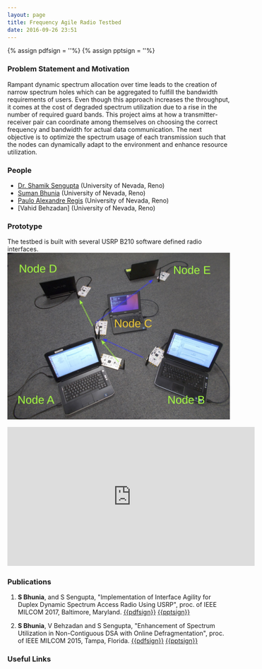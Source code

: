 ```yaml
---
layout: page
title: Frequency Agile Radio Testbed
date: 2016-09-26 23:51
---
```

{% assign pdfsign = '<i class="fa fa-file-pdf-o"></i>'%}
{% assign pptsign = '<i class="fa fa-file-powerpoint-o"></i>'%}


### Problem Statement and Motivation
Rampant dynamic spectrum allocation over time leads to the creation of narrow spectrum holes which can be aggregated to fulfill the bandwidth requirements of users. Even though this approach increases the throughput, it comes at the cost of degraded spectrum utilization due to a rise in the number of required guard bands. This project aims at how a transmitter- receiver pair can coordinate among themselves on choosing the correct frequency and bandwidth for actual data communication. The next objective is to optimize the spectrum usage of each transmission such that the nodes can dynamically adapt to the environment and enhance resource utilization.


### People
- [Dr. Shamik Sengupta](https://www.cse.unr.edu/~shamik/) (University of Nevada, Reno)
- [Suman Bhunia](http://www.sbhunia.me) (University of Nevada, Reno)
- [Paulo Alexandre Regis](http://www.pregis.me) (University of Nevada, Reno)
- [Vahid Behzadan] (University of Nevada, Reno)

### Prototype
The testbed is built with several USRP B210 software defined radio interfaces. 
![Testbed setup](/research/gnuradio/testbed_phys_setup.jpg) 

<div class="row">
  <div class="col-md-6">
    <iframe width="560" height="315" src="https://www.youtube.com/embed/IDgFh6Ec3Cw" frameborder="0" allowfullscreen></iframe>
  </div>
</div>


### Publications

1. **S Bhunia**, and S Sengupta, "Implementation of Interface Agility for Duplex Dynamic Spectrum Access Radio Using USRP", proc. of IEEE MILCOM 2017, Baltimore, Maryland.  [{{pdfsign}}](manuscripts/milcom17.pdf)  [{{pptsign}}](manuscripts/milcom17.pptx)

1. **S Bhunia**, V Behzadan and S Sengupta, "Enhancement of Spectrum Utilization in Non-Contiguous DSA with Online Defragmentation", proc. of IEEE MILCOM 2015, Tampa, Florida.  [{{pdfsign}}](/publications/manuscripts/milcom15.pdf)  [{{pptsign}}](/Publications/manuscripts/milcom15.pptx)

### Useful Links

